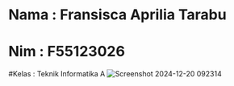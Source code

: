 # Nama  : Fransisca Aprilia Tarabu
# Nim   : F55123026
#Kelas  : Teknik Informatika A
![Screenshot 2024-12-20 092314](https://github.com/user-attachments/assets/ef83e80a-af74-426f-821b-9c801c5bfc08)
